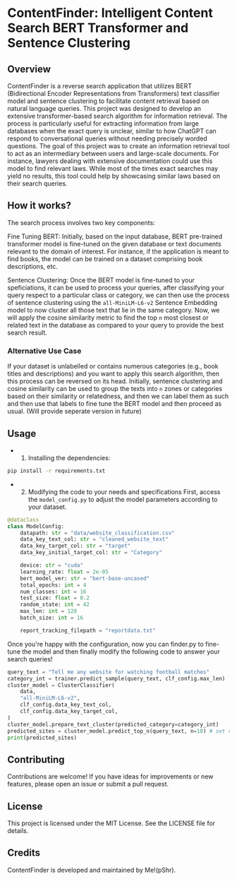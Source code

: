 # ContentFinder: Intelligent Content Search BERT Transformer and Sentence Clustering

## Overview
ContentFinder is a reverse search application that utilizes BERT (Bidirectional Encoder Representations from Transformers) text classifier model and sentence clustering to facilitate content retrieval based on natural language queries. This project was designed to develop an extensive transformer-based search algorithm for information retrieval. The process is particularly useful for extracting information from large databases when the exact query is unclear, similar to how ChatGPT can respond to conversational queries without needing precisely worded questions. The goal of this project was to create an information retrieval tool to act as an intermediary between users and large-scale documents. For instance, lawyers dealing with extensive documentation could use this model to find relevant laws. While most of the times exact searches may yield no results, this tool could help by showcasing similar laws based on their search queries.

## How it works?
The search process involves two key components:

Fine Tuning BERT: Initially, based on the input database, BERT pre-trained transformer model is fine-tuned on the given database or text documents relevant to the domain of interest. For instance, if the application is meant to find books, the model can be trained on a dataset comprising book descriptions, etc.

Sentence Clustering: Once the BERT model is fine-tuned to your speficiations, it can be used to process your queries, after classifying your query respect to a particular class or category, we can then use the process of sentence clustering using the `all-MiniLM-L6-v2` Sentence Embedding model to now cluster all those text that lie in the same category. Now, we will apply the cosine similarity metric to find the top `n` most closest or related text in the database as compared to your query to provide the best search result.

### Alternative Use Case
If your dataset is unlabelled or contains numerous categories (e.g., book titles and descriptions) and you want to apply this search algorithm, then this process can be reversed on its head. Initially, sentence clustering and cosine similarity can be used to group the texts into `n` zones or categories based on their similarity or relatedness, and then we can label them as such and then use that labels to fine tune the BERT model and then proceed as usual. (Will provide seperate version in future)

## Usage

- 1. Installing the dependencies:
```bash
pip install -r requirements.txt
```
- 2. Modifying the code to your needs and specifications
First, access the `model_config.py` to adjust the model parameters according to your dataset.
```python
@dataclass
class ModelConfig:
    datapath: str = "data/website_classification.csv"
    data_key_text_col: str = "cleaned_website_text"
    data_key_target_col: str = "target"
    data_key_initial_target_col: str = "Category"

    device: str = "cuda"
    learning_rate: float = 2e-05
    bert_model_ver: str = "bert-base-uncased"
    total_epochs: int = 4
    num_classes: int = 16
    test_size: float = 0.2
    random_state: int = 42
    max_len: int = 128
    batch_size: int = 16

    report_tracking_filepath = "reportdata.txt"
```

Once you're happy with the configuration, now you can finder.py to fine-tune the model and then finally modify the following code to answer your search queries!
```python
query_text = "Tell me any website for watching football matches"
category_int = trainer.predict_sample(query_text, clf_config.max_len)
cluster_model = ClusterClassifier(
    data,
    "all-MiniLM-L6-v2",
    clf_config.data_key_text_col,
    clf_config.data_key_target_col,
)
cluster_model.prepare_text_cluster(predicted_category=category_int)
predicted_sites = cluster_model.predict_top_n(query_text, n=10) # set n according to how many search results you wish to process
print(predicted_sites)
```
## Contributing
Contributions are welcome! If you have ideas for improvements or new features, please open an issue or submit a pull request.

## License
This project is licensed under the MIT License. See the LICENSE file for details.

## Credits
ContentFinder is developed and maintained by Me!(pShr).